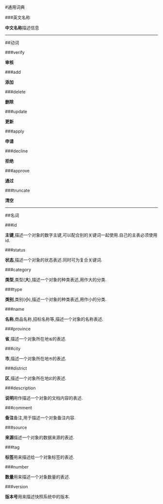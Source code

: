 #通用词典

###英文名称

**中文名称**描述信息

---

##动词

###verify

**审核**

###add

**添加**

###delete

**删除**

###update

**更新**

###apply

**申请**

###decline

**拒绝**

###approve

**通过**

###truncate

**清空**

----

##名词

###id

**主键**,描述一个对象的数字主键,可以配合别的关键词一起使用.自己的主表必须使用id.

###status

**状态**,描述一个对象的状态表述.同时可为复合关键词.

###category

**类型**,类型(**大**),描述一个对象的种类表述,用作大的分类.

###type

**类别**,类别(**小**),描述一个对象的种类表述,用作小的分类.

###name

**名称**,商品名称,招标名称等,描述一个对象的名称表述.

###province

**省**,描述一个对象所在地`省`的表述.

###city

**市**,描述一个对象所在地`市`的表述.

###district

**区**,描述一个对象所在地`区`的表述.
###description	
**说明**用作描述一个对象的文档内容的表述.
###comment	
**备注**备注,用于描述一个对象备注内容.
###source
**来源**描述一个对象的数据来源的表述.
###tag
**标签**用来描述给一个对象标签的表述.
###number
**数量**用来描述一个对象数量的表述.
###version
**版本号**用来描述快照系统中的版本.